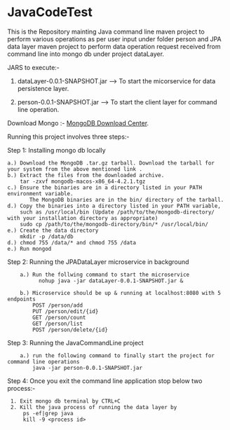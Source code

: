 # JavaCodeTest

This is the Repository mainting Java command line maven project to perform various operations as per user input under folder person and JPA data layer maven project to perform data operation request received from command line into mongo db under project dataLayer. 

JARS to execute:- 

1. dataLayer-0.0.1-SNAPSHOT.jar --> To start the micorservice for data persistence layer.

2. person-0.0.1-SNAPSHOT.jar  -->  To start the client layer for command line operation.

Download Mongo :- 
[MongoDB Download Center](https://www.mongodb.com/download-center/community?jmp=docs).

Running this project involves three steps:- 

Step 1: Installing mongo db locally

    a.) Download the MongoDB .tar.gz tarball. Download the tarball for your system from the above mentioned link .
    b.) Extract the files from the downloaded archive.
        tar -zxvf mongodb-macos-x86_64-4.2.1.tgz
    c.) Ensure the binaries are in a directory listed in your PATH environment variable.
           The MongoDB binaries are in the bin/ directory of the tarball. 
    d.) Copy the binaries into a directory listed in your PATH variable, 
        such as /usr/local/bin (Update /path/to/the/mongodb-directory/ with your installation directory as appropriate)
        sudo cp /path/to/the/mongodb-directory/bin/* /usr/local/bin/
    e.) Create the data directory
        mkdir -p /data/db
    d.) chmod 755 /data/* and chmod 755 /data
    e.) Run mongod
    



Step 2: Running the JPADataLayer microservice in background

        a.) Run the follwing command to start the microservice 
              nohup java -jar dataLayer-0.0.1-SNAPSHOT.jar &
              
        b.) Microservice should be up & running at localhost:8080 with 5 endpoints
            POST /person/add
            PUT /person/edit/{id}
            GET /person/count
            GET /person/list
            POST /person/delete/{id}

Step 3: Running the JavaCommandLine project

        a.) run the following command to finally start the project for command line operations
            java -jar person-0.0.1-SNAPSHOT.jar
            
            
Step 4: Once you exit the command line application stop below two process:-

     1. Exit mongo db terminal by CTRL+C
     2. Kill the java process of running the data layer by 
         ps -ef|grep java
         kill -9 <process id>
